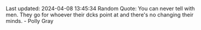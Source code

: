 Last updated: 2024-04-08 13:45:34
Random Quote: You can never tell with men. They go for whoever their dcks point at and there's no changing their minds. - Polly Gray
